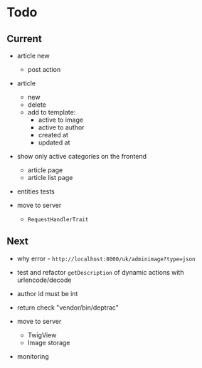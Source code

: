 # Todo

## Current

- article new
  - post action

- article
  - new
  - delete
  - add to template:
    - active to image
    - active to author
    - created at
    - updated at

- show only active categories on the frontend
  - article page
  - article list page

- entities tests
- move to server
  - `RequestHandlerTrait`

## Next

- why error - `http://localhost:8000/uk/adminimage?type=json`
- test and refactor `getDescription` of dynamic actions with urlencode/decode

- author id must be int

- return check "vendor/bin/deptrac"

- move to server
  - TwigView
  - Image storage

- monitoring
